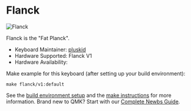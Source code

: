 # Flanck

![Flanck](http://i.imgur.com/q2M3uEU.jpg)

Flanck is the "Fat Planck".

* Keyboard Maintainer: [pluskid](https://pluskid.org)
* Hardware Supported: Flanck V1
* Hardware Availability: 

Make example for this keyboard (after setting up your build environment):

    make flanck/v1:default

See the [build environment setup](https://docs.qmk.fm/#/getting_started_build_tools) and the [make instructions](https://docs.qmk.fm/#/getting_started_make_guide) for more information. Brand new to QMK? Start with our [Complete Newbs Guide](https://docs.qmk.fm/#/newbs).